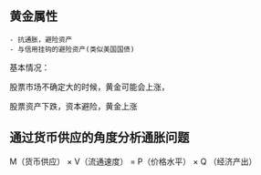 
## 黄金属性

    - 抗通胀，避险资产
    - 与信用挂钩的避险资产(类似美国国债)

基本情况：

股票市场不确定大的时候，黄金可能会上涨，

股票资产下跌，资本避险，黄金上涨

## 通过货币供应的角度分析通胀问题

 M（货币供应）  ×  V（流通速度）
            =
 P（价格水平） × Q （经济产出）
